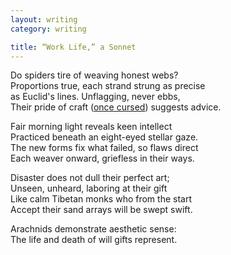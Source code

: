 ```yaml
---
layout: writing
category: writing

title: “Work Life,” a Sonnet
---
```


Do spiders tire of weaving honest webs? <br>
Proportions true, each strand strung as precise <br>
as Euclid's lines. Unflagging, never ebbs, <br>
Their pride of craft ([once cursed](https://en.wikipedia.org/wiki/Arachne)) suggests advice. <br>

Fair morning light reveals keen intellect <br>
Practiced beneath an eight-eyed stellar gaze. <br>
The new forms fix what failed, so flaws direct <br>
Each weaver onward, griefless in their ways. <br>

Disaster does not dull their perfect art; <br>
Unseen, unheard, laboring at their gift <br>
Like calm Tibetan monks who from the start <br>
Accept their sand arrays will be swept swift. <br>

Arachnids demonstrate aesthetic sense: <br>
The life and death of will gifts represent.




